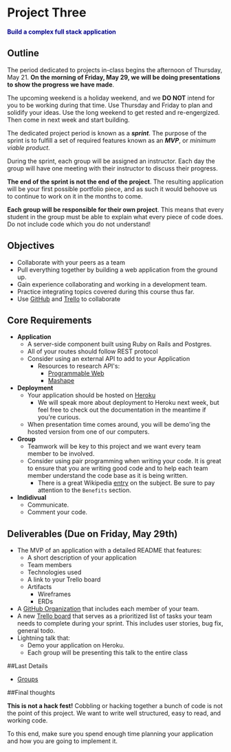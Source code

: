 # Project Three

**<span style="color:darkblue">Build a complex full stack application </span>**

## Outline

The period dedicated to projects in-class begins the afternoon of Thursday, May 21. **On the morning of Friday, May 29, we will be doing presentations to show the progress we have made**.

The upcoming weekend is a holiday weekend, and we **DO NOT** intend for you to be working during that time. Use Thursday and Friday to plan and solidify your ideas. Use the long weekend to get rested and re-engergized. Then come in next week and start building.

The dedicated project period is known as a ***sprint***. The purpose of the sprint is to fulfill a set of required features known as an ***MVP***, or *minimum viable product*.

During the sprint, each group will be assigned an instructor. Each day the group will have one meeting with their instructor to discuss their progress.

**The end of the sprint is not the end of the project**. The resulting application will be your first possible portfolio piece, and as such it would behoove us to continue to work on it in the months to come.

**Each group will be responsible for their own project**. This means that every student in the group must be able to explain what every piece of code does. Do not include code which you do not understand!

## Objectives

- Collaborate with your peers as a team
- Pull everything together by building a web application from the ground up.
- Gain experience collaborating and working in a development team.
- Practice integrating topics covered during this course thus far.
- Use [GitHub](https://help.github.com/categories/63/articles) and [Trello](https://trello.com/) to collaborate


## Core Requirements
- __Application__
    - A server-side component built using Ruby on Rails and Postgres.
    - All of your routes should follow REST protocol
    - Consider using an external API to add to your Application
      - Resources to research API's:
        - [Programmable Web](http://www.programmableweb.com/)
        - [Mashape](https://www.mashape.com/)
- __Deployment__
  - Your application should be hosted on [Heroku](https://dashboard.heroku.com/)
    - We will speak more about deployment to Heroku next week, but feel free to check out the documentation in the meantime if you're curious.
  - When presentation time comes around, you will be demo'ing the hosted version from one of our computers.
- __Group__
  - Teamwork will be key to this project and we want every team member to be involved.
  - Consider using pair programming when writing your code. It is great to ensure that you are writing good code and to help each team member understand the code base as it is being written.
    - There is a great Wikipedia [entry](http://en.wikipedia.org/wiki/Pair_programming) on the subject. Be sure to pay attention to the `Benefits` section.
- __Indidivual__
    - Communicate.
    - Comment your code.

## Deliverables (Due on Friday, May 29th)

- The MVP of an application with a detailed README that features:
    - A short description of your application
    - Team members
    - Technologies used
    - A link to your Trello board
    - Artifacts
      - Wireframes
      - ERDs
- A [GitHub Organization](https://github.com/blog/674-introducing-organizations) that includes each member of your team.
- A new [Trello board](https://trello.com/) that serves as a prioritized list of tasks your team needs to complete during your sprint. This includes user stories, bug fix, general todo.
- Lightning talk that:
    - Demo your application on Heroku.
    - Each group will be presenting this talk to the entire class


##Last Details
- [Groups][groups]


<!-- Links -->

[groups]: groups.md

##Final thoughts

**This is not a hack fest!** Cobbling or hacking together a bunch of code is not the point of this project. We want to write well structured, easy to read, and working code.

To this end, make sure you spend enough time planning your application and how you are going to implement it.
